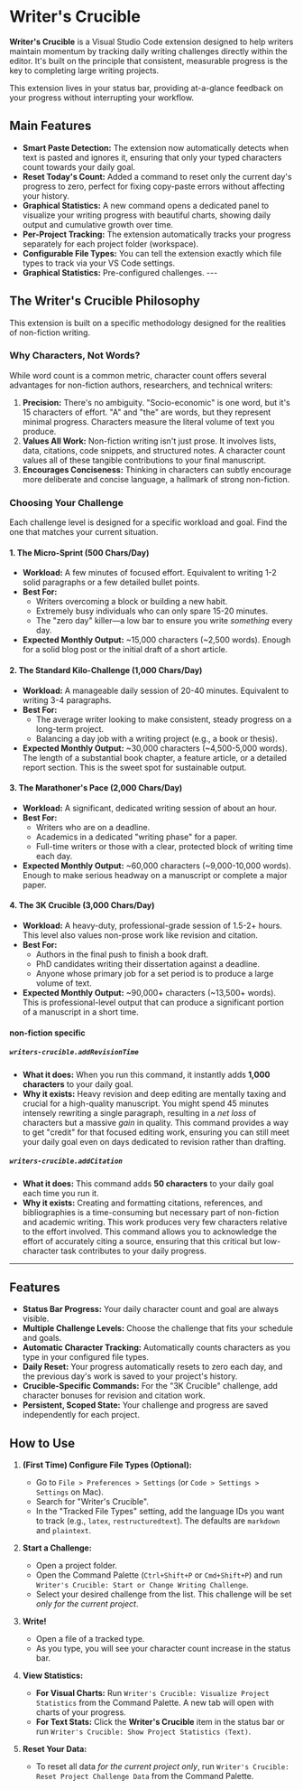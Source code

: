 # Writer's Crucible 

**Writer's Crucible** is a Visual Studio Code extension designed to help writers maintain momentum by tracking daily writing challenges directly within the editor. It's built on the principle that consistent, measurable progress is the key to completing large writing projects.

This extension lives in your status bar, providing at-a-glance feedback on your progress without interrupting your workflow.

## Main Features

* **Smart Paste Detection:** The extension now automatically detects when text is pasted and ignores it, ensuring that only your typed characters count towards your daily goal.
* **Reset Today's Count:** Added a command to reset only the current day's progress to zero, perfect for fixing copy-paste errors without affecting your history.
* **Graphical Statistics:** A new command opens a dedicated panel to visualize your writing progress with beautiful charts, showing daily output and cumulative growth over time.
* **Per-Project Tracking:** The extension automatically tracks your progress separately for each project folder (workspace).
* **Configurable File Types:** You can tell the extension exactly which file types to track via your VS Code settings.
* **Graphical Statistics:** Pre-configured challenges. ---

## The Writer's Crucible Philosophy

This extension is built on a specific methodology designed for the realities of non-fiction writing.

### Why Characters, Not Words?

While word count is a common metric, character count offers several advantages for non-fiction authors, researchers, and technical writers:

1.  **Precision:** There's no ambiguity. "Socio-economic" is one word, but it's 15 characters of effort. "A" and "the" are words, but they represent minimal progress. Characters measure the literal volume of text you produce.
2.  **Values All Work:** Non-fiction writing isn't just prose. It involves lists, data, citations, code snippets, and structured notes. A character count values all of these tangible contributions to your final manuscript.
3.  **Encourages Conciseness:** Thinking in characters can subtly encourage more deliberate and concise language, a hallmark of strong non-fiction.

### Choosing Your Challenge

Each challenge level is designed for a specific workload and goal. Find the one that matches your current situation.

#### 1. The Micro-Sprint (500 Chars/Day)

* **Workload:** A few minutes of focused effort. Equivalent to writing 1-2 solid paragraphs or a few detailed bullet points.
* **Best For:**
    * Writers overcoming a block or building a new habit.
    * Extremely busy individuals who can only spare 15-20 minutes.
    * The "zero day" killer—a low bar to ensure you write *something* every day.
* **Expected Monthly Output:** ~15,000 characters (~2,500 words). Enough for a solid blog post or the initial draft of a short article.

#### 2. The Standard Kilo-Challenge (1,000 Chars/Day)

* **Workload:** A manageable daily session of 20-40 minutes. Equivalent to writing 3-4 paragraphs.
* **Best For:**
    * The average writer looking to make consistent, steady progress on a long-term project.
    * Balancing a day job with a writing project (e.g., a book or thesis).
* **Expected Monthly Output:** ~30,000 characters (~4,500-5,000 words). The length of a substantial book chapter, a feature article, or a detailed report section. This is the sweet spot for sustainable output.

#### 3. The Marathoner's Pace (2,000 Chars/Day)

* **Workload:** A significant, dedicated writing session of about an hour.
* **Best For:**
    * Writers who are on a deadline.
    * Academics in a dedicated "writing phase" for a paper.
    * Full-time writers or those with a clear, protected block of writing time each day.
* **Expected Monthly Output:** ~60,000 characters (~9,000-10,000 words). Enough to make serious headway on a manuscript or complete a major paper.

#### 4. The 3K Crucible (3,000 Chars/Day)

* **Workload:** A heavy-duty, professional-grade session of 1.5-2+ hours. This level also values non-prose work like revision and citation.
* **Best For:**
    * Authors in the final push to finish a book draft.
    * PhD candidates writing their dissertation against a deadline.
    * Anyone whose primary job for a set period is to produce a large volume of text.
* **Expected Monthly Output:** ~90,000+ characters (~13,500+ words). This is professional-level output that can produce a significant portion of a manuscript in a short time.

#### non-fiction specific
##### `writers-crucible.addRevisionTime`

* **What it does:** When you run this command, it instantly adds **1,000 characters** to your daily goal.
* **Why it exists:** Heavy revision and deep editing are mentally taxing and crucial for a high-quality manuscript. You might spend 45 minutes intensely rewriting a single paragraph, resulting in a *net loss* of characters but a massive *gain* in quality. This command provides a way to get "credit" for that focused editing work, ensuring you can still meet your daily goal even on days dedicated to revision rather than drafting.

##### `writers-crucible.addCitation`

* **What it does:** This command adds **50 characters** to your daily goal each time you run it.
* **Why it exists:** Creating and formatting citations, references, and bibliographies is a time-consuming but necessary part of non-fiction and academic writing. This work produces very few characters relative to the effort involved. This command allows you to acknowledge the effort of accurately citing a source, ensuring that this critical but low-character task contributes to your daily progress.



---

## Features

* **Status Bar Progress:** Your daily character count and goal are always visible.
* **Multiple Challenge Levels:** Choose the challenge that fits your schedule and goals.
* **Automatic Character Tracking:** Automatically counts characters as you type in your configured file types.
* **Daily Reset:** Your progress automatically resets to zero each day, and the previous day's work is saved to your project's history.
* **Crucible-Specific Commands:** For the "3K Crucible" challenge, add character bonuses for revision and citation work.
* **Persistent, Scoped State:** Your challenge and progress are saved independently for each project.

## How to Use

1.  **(First Time) Configure File Types (Optional):**
    * Go to `File > Preferences > Settings` (or `Code > Settings > Settings` on Mac).
    * Search for "Writer's Crucible".
    * In the "Tracked File Types" setting, add the language IDs you want to track (e.g., `latex`, `restructuredtext`). The defaults are `markdown` and `plaintext`.

2.  **Start a Challenge:**
    * Open a project folder.
    * Open the Command Palette (`Ctrl+Shift+P` or `Cmd+Shift+P`) and run `Writer's Crucible: Start or Change Writing Challenge`.
    * Select your desired challenge from the list. This challenge will be set *only for the current project*.

3.  **Write!**
    * Open a file of a tracked type.
    * As you type, you will see your character count increase in the status bar.

4.  **View Statistics:**
    * **For Visual Charts:** Run `Writer's Crucible: Visualize Project Statistics` from the Command Palette. A new tab will open with charts of your progress.
    * **For Text Stats:** Click the **Writer's Crucible** item in the status bar or run `Writer's Crucible: Show Project Statistics (Text)`.

5.  **Reset Your Data:**
    * To reset all data *for the current project only*, run `Writer's Crucible: Reset Project Challenge Data` from the Command Palette.